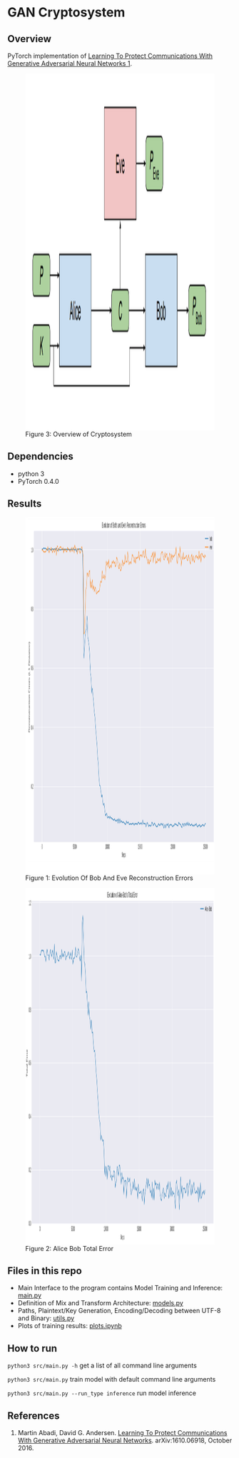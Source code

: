 # GAN Cryptosystem

## Overview
PyTorch implementation of [Learning To Protect Communications With Generative Adversarial Neural Networks 1](https://arxiv.org/pdf/1610.06918.pdf).

<figure>
<img src="assets/OverviewOfCryptosystem.png" height="800px" width="1000px" align="center">
<figcaption> Figure 3: Overview of Cryptosystem </figcaption>
</figure>


## Dependencies
* python 3
* PyTorch 0.4.0

## Results
<figure>
<img src="assets/EvolutionOfBobAndEveReconstructionErrors.png" height="800px" width="900px" align="center">
<figcaption> Figure 1: Evolution Of Bob And Eve Reconstruction Errors</figcaption>
</figure>

<figure>
<img src="assets/AliceBobTotalError.png" height="800px" width="900px" align="center">
<figcaption> Figure 2: Alice Bob Total Error </figcaption>
</figure>

## Files in this repo
* Main Interface to the program contains Model Training and Inference: [main.py](code/src/main.py)
* Definition of Mix and Transform Architecture: [models.py](code/src/models.py)
* Paths, Plaintext/Key Generation, Encoding/Decoding between UTF-8 and Binary: [utils.py](code/src/utils.py)
* Plots of training results: [plots.ipynb](code/src/plots.ipynb)

## How to run
`python3 src/main.py -h` get a list of all command line arguments

`python3 src/main.py` train model with default command line arguments

`python3 src/main.py --run_type inference` run model inference


## References
1) Martin Abadi, David G. Andersen. [Learning To Protect Communications With Generative Adversarial Neural Networks](https://arxiv.org/pdf/1610.06918.pdf). arXiv:1610.06918, October 2016.
